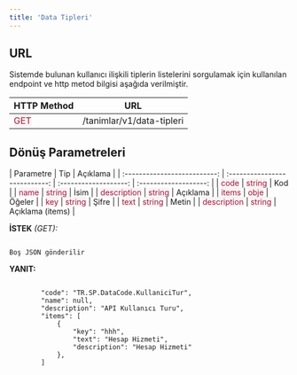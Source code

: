 ```yaml
---
title: 'Data Tipleri'
---
```


## URL

Sistemde bulunan kullanıcı ilişkili  tiplerin listelerini  sorgulamak için kullanılan endpoint ve http metod bilgisi aşağıda verilmiştir.


| HTTP Method                        | URL                         |
| --------------------------| --------------------------- |
| <span style="background-color: #f9f2f4; color: #9c1d3d">GET</span> | /tanimlar/v1/data-tipleri |



## Dönüş Parametreleri

| Parametre                        | Tip                         | Açıklama |
| :--------------------------: | :---------------------------: | :-------------------: | :-------------------: |
| <span style="background-color: #f9f2f4; color: #9c1d3d">code</span>  | <span style="background-color: #f9f2f4; color: #9c1d3d">string</span>   | Kod |
| <span style="background-color: #f9f2f4; color: #9c1d3d">name</span>  | <span style="background-color: #f9f2f4; color: #9c1d3d">string</span>   | İsim |
| <span style="background-color: #f9f2f4; color: #9c1d3d">description</span>  | <span style="background-color: #f9f2f4; color: #9c1d3d">string</span>   | Açıklama |
| <span style="background-color: #f9f2f4; color: #9c1d3d">items</span>  | <span style="background-color: #f9f2f4; color: #9c1d3d">obje</span>   | Öğeler |
| <span style="background-color: #f9f2f4; color: #9c1d3d">key</span>  | <span style="background-color: #f9f2f4; color: #9c1d3d">string</span>   | Şifre |
| <span style="background-color: #f9f2f4; color: #9c1d3d">text</span>  | <span style="background-color: #f9f2f4; color: #9c1d3d">string</span>   | Metin |
| <span style="background-color: #f9f2f4; color: #9c1d3d">description</span>  | <span style="background-color: #f9f2f4; color: #9c1d3d">string</span>   | Açıklama (items) |



**İSTEK** _(GET):_
``` markup

Boş JSON gönderilir

```

**YANIT:**
``` markup

        "code": "TR.SP.DataCode.KullaniciTur",
        "name": null,
        "description": "API Kullanıcı Turu",
        "items": [
            {
                "key": "hhh",
                "text": "Hesap Hizmeti",
                "description": "Hesap Hizmeti"
            },
        ]
```
